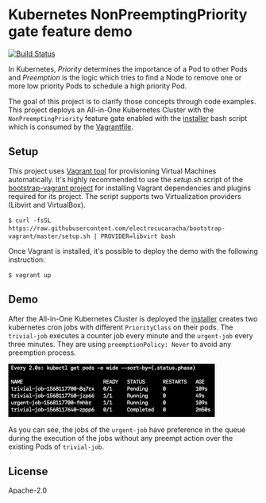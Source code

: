 # Kubernetes NonPreemptingPriority gate feature demo
[![Build Status](https://travis-ci.org/electrocucaracha/k8s-NonPreemptingPriority-demo.png)](https://travis-ci.org/electrocucaracha/k8s-NonPreemptingPriority-demo)

In Kubernetes, _Priority_ determines the importance of a Pod to other
Pods and _Preemption_ is the logic which tries to find a Node to
remove one or more low priority Pods to schedule a high priority Pod.

The goal of this project is to clarify those concepts through code
examples. This project deploys an All-in-One Kubernetes Cluster with
the `NonPreemptingPriority` feature gate enabled with the
[installer](installer.sh) bash script which is consumed by the
[Vagrantfile](Vagrantfile).

## Setup

This project uses [Vagrant tool][2] for provisioning Virtual Machines
automatically. It's highly recommended to use the  *setup.sh* script
of the [bootstrap-vagrant project][3] for installing Vagrant
dependencies and plugins required for its project. The script
supports two Virtualization providers (Libvirt and VirtualBox).

    $ curl -fsSL https://raw.githubusercontent.com/electrocucaracha/bootstrap-vagrant/master/setup.sh | PROVIDER=libvirt bash

Once Vagrant is installed, it's possible to deploy the demo with the
following instruction:

    $ vagrant up

## Demo

After the All-in-One Kubernetes Cluster is deployed the
[installer](installer.sh) creates two kubernetes cron jobs with
different `PriorityClass` on their pods. The `trivial-job`
executes a counter job every minute and the `urgent-job` every three
minutes. They are using `preemptionPolicy: Never` to avoid any
preemption process.

![Demo screenshot](docs/src/img/watch_jobs.png )

As you can see, the jobs of the `urgent-job` have preference in the 
queue during the execution of the jobs without any preempt action over
the existing Pods of `trivial-job`.

## License

Apache-2.0

[1]: https://github.com/kubernetes-sigs/kubespray
[2]: https://www.vagrantup.com/
[3]: https://github.com/electrocucaracha/bootstrap-vagrant

